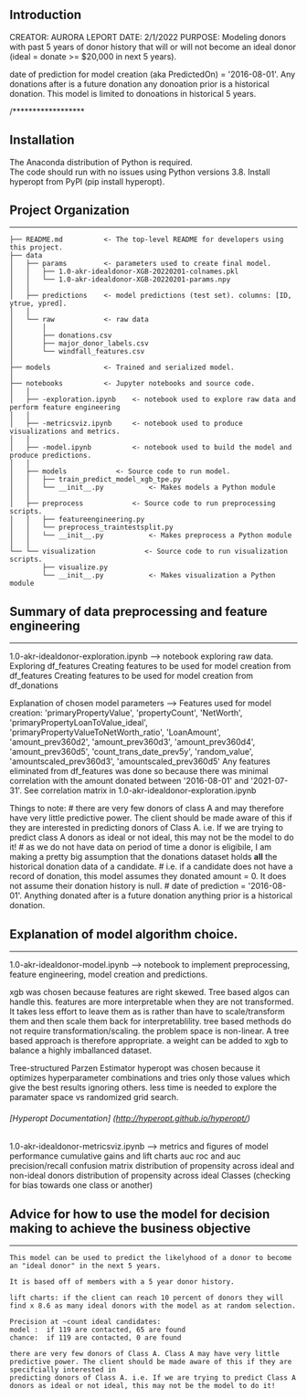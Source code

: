 Introduction
------------
CREATOR: AURORA LEPORT
DATE: 2/1/2022
PURPOSE: Modeling donors with past 5 years of donor history that will or will not become an ideal donor (ideal = donate >= $20,000 in next 5 years).

date of prediction for model creation (aka PredictedOn) = '2016-08-01'. Any donations after is a future donation any donoation prior is a historical donation. 
This model is limited to donoations in historical 5 years.

/******************

## Installation

The Anaconda distribution of Python is required.  
The code should run with no issues using Python versions 3.8.
Install hyperopt from PyPl (pip install hyperopt).

 ## Project Organization
------------
    ├── README.md          <- The top-level README for developers using this project.
    ├── data
    │   ├── params         <- parameters used to create final model.
    │   │   ├── 1.0-akr-idealdonor-XGB-20220201-colnames.pkl
    │   │   └── 1.0-akr-idealdonor-XGB-20220201-params.npy
    │   │
    │   ├── predictions    <- model predictions (test set). columns: [ID, ytrue, ypred].
    │   │
    │   └── raw            <- raw data
    │       │
    │       ├── donations.csv
    │       ├── major_donor_labels.csv
    │       └── windfall_features.csv
    │
    ├── models             <- Trained and serialized model.
    │
    ├── notebooks          <- Jupyter notebooks and source code.
    │   │   
    │   ├── -exploration.ipynb    <- notebook used to explore raw data and perform feature engineering                              
    │   │
    │   ├── -metricsviz.ipynb     <- notebook used to produce visualizations and metrics.
    │   │
    │   ├── -model.ipynb          <- notebook used to build the model and produce predictions.
    │   │
    │   ├── models            <- Source code to run model.
    │   │   ├── train_predict_model_xgb_tpe.py
    │   │   └── __init__.py           <- Makes models a Python module
    │   │
    │   ├── preprocess            <- Source code to run preprocessing scripts.
    │   │   ├── featureengineering.py
    │   │   └── preprocess_traintestsplit.py
    │   │   └── __init__.py           <- Makes preprocess a Python module
    │   │
    └── └── visualization            <- Source code to run visualization scripts.
            ├── visualize.py
            └── __init__.py           <- Makes visualization a Python module


## Summary of data preprocessing and feature engineering
------------

1.0-akr-idealdonor-exploration.ipynb --> notebook exploring raw data.
    Exploring df_features 
    Creating features to be used for model creation from df_features
    Creating features to be used for model creation from df_donations

Explanation of chosen model parameters -->
Features used for model creation:
       'primaryPropertyValue', 
       'propertyCount', 
       'NetWorth',
       'primaryPropertyLoanToValue_ideal',
       'primaryPropertyValueToNetWorth_ratio', 
       'LoanAmount',
       'amount_prev360d2', 'amount_prev360d3', 
       'amount_prev360d4',
       'amount_prev360d5', 'count_trans_date_prev5y', 
       'random_value',
       'amountscaled_prev360d3', 
       'amountscaled_prev360d5' 
Any features eliminated from df_features was done so because there was minimal correlation with the amount donated between '2016-08-01' and '2021-07-31'. See correlation matrix in 1.0-akr-idealdonor-exploration.ipynb
       
Things to note:
    # there are very few donors of class A and may therefore have very little predictive power. The client should be made aware of this if they are interested in predicting donors of 
Class A. i.e. If we are trying to predict class A donors as ideal or not ideal, this may not be the model to do it! 
    # as we do not have data on period of time a donor is eligibile, I am making a pretty big assumption that the donations dataset holds **all** the historical donation data of a 
candidate.
    # i.e. if a candidate does not have a record of donation, this model assumes they donated amount = 0. It does not assume their donation history is null.
    # date of prediction = '2016-08-01'. Anything donated after is a future donation anything prior is a historical donation.
    

## Explanation of model algorithm choice.
------------
1.0-akr-idealdonor-model.ipynb --> notebook to implement preprocessing, feature engineering, model creation and predictions.

xgb was chosen because
    features are right skewed. Tree based algos can handle this.
    features are more interpretable when they are not transformed. It takes less effort to leave them as is rather than have to scale/transform them and then scale them back for interpretablility. tree based methods do not require transformation/scaling.
    the problem space is non-linear. A tree based approach is therefore appropriate.
    a weight can be added to xgb to balance a highly imballanced dataset.   
    
 Tree-structured Parzen Estimator hyperopt was chosen because
     it optimizes hyperparameter combinations and tries only those values which give the best results ignoring others.
     less time is needed to explore the paramater space vs randomized grid search.

###### [Hyperopt Documentation] (http://hyperopt.github.io/hyperopt/)

1.0-akr-idealdonor-metricsviz.ipynb --> metrics and figures of model performance
    cumulative gains and lift charts
    auc roc and auc precision/recall
    confusion matrix
    distribution of propensity across ideal and non-ideal donors
    distribution of propensity across ideal Classes (checking for bias towards one class or another)
    
## Advice for how to use the model for decision making to achieve the business objective
------------
    This model can be used to predict the likelyhood of a donor to become an "ideal donor" in the next 5 years. 
    
    It is based off of members with a 5 year donor history. 
    
    lift charts: if the client can reach 10 percent of donors they will find x 8.6 as many ideal donors with the model as at random selection.
    
    Precision at ~count ideal candidates:
    model :  if 119 are contacted, 65 are found
    chance:  if 119 are contacted, 0 are found 
    
    there are very few donors of Class A. Class A may have very little predictive power. The client should be made aware of this if they are specifcially interested in
    predicting donors of Class A. i.e. If we are trying to predict Class A donors as ideal or not ideal, this may not be the model to do it! 



